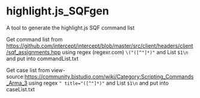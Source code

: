 # highlight.js_SQFgen
A tool to generate the highlight.js SQF command list


Get command list from
https://github.com/intercept/intercept/blob/master/src/client/headers/client/sqf_assignments.hpp
using regex (regexr.com) `\("([^"]*)"` and List `$1\n`
and put into commandList.txt

Get case list from view-source:https://community.bistudio.com/wiki/Category:Scripting_Commands_Arma_3
using regex `" title="([^"]*)"` and List `$1\n`
and put into caseList.txt
